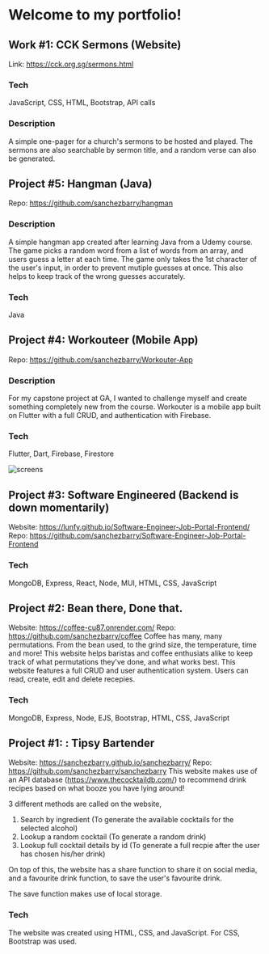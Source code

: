 # Welcome to my portfolio!

## Work #1: CCK Sermons (Website)
Link: https://cck.org.sg/sermons.html

### Tech
JavaScript, CSS, HTML, Bootstrap, API calls

### Description
A simple one-pager for a church's sermons to be hosted and played. The sermons are also searchable by sermon title, and a random verse can also be generated. 

## Project #5: Hangman (Java)
Repo: https://github.com/sanchezbarry/hangman

### Description
A simple hangman app created after learning Java from a Udemy course. The game picks a random word from a list of words from an array, and users guess a letter at each time. The game only takes the 1st character of the user's input, in order to prevent mutiple guesses at once. This also helps to keep track of the wrong guesses accurately.  

### Tech
Java

## Project #4: Workouteer (Mobile App)
Repo: https://github.com/sanchezbarry/Workouter-App

### Description
For my capstone project at GA, I wanted to challenge myself and create something completely new from the course. Workouter is a mobile app built on Flutter with a full CRUD, and authentication with Firebase. 

### Tech
Flutter, Dart, Firebase, Firestore

![screens](https://user-images.githubusercontent.com/104004364/201466041-71b57c30-428b-467c-831a-ed437b642ac0.png)

## Project #3: Software Engineered (Backend is down momentarily)
Website: https://lunfy.github.io/Software-Engineer-Job-Portal-Frontend/
Repo: https://github.com/sanchezbarry/Software-Engineer-Job-Portal-Frontend

### Tech
MongoDB, Express, React, Node, MUI, HTML, CSS, JavaScript

## Project #2: Bean there, Done that.
Website: https://coffee-cu87.onrender.com/
Repo: https://github.com/sanchezbarry/coffee
Coffee has many, many permutations. From the bean used, to the grind size, the temperature, time and more! This website helps baristas and coffee enthusiats alike to keep track of what permutations they've done, and what works best. This website features a full CRUD and user authentication system. Users can read, create, edit and delete recepies.

### Tech
MongoDB, Express, Node, EJS, Bootstrap, HTML, CSS, JavaScript

## Project #1: : Tipsy Bartender
Website: https://sanchezbarry.github.io/sanchezbarry/
Repo: https://github.com/sanchezbarry/sanchezbarry
This website makes use of an API database (https://www.thecocktaildb.com/) to recommend drink recipes based on what booze you have lying around!

3 different  methods are called on the website,
1. Search by ingredient (To generate the available cocktails for the selected alcohol)
2. Lookup a random cocktail (To generate a random drink)
3. Lookup full cocktail details by id (To generate a full recpie after the user has chosen his/her drink)

On top of this, the website has a share function to share it on social media, and a favourite drink function, to save the user's favourite drink.

The save function makes use of local storage.

### Tech
The website was created using HTML, CSS, and JavaScript. For CSS, Bootstrap was used.

